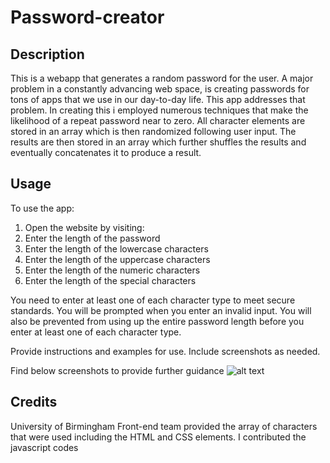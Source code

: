 # Password-creator

## Description

This is a webapp that generates a random password for the user. A major problem in a constantly advancing web space, is creating passwords for tons of apps that we use in our day-to-day life. This app addresses that problem.
In creating this i employed numerous techniques that make the likelihood of a repeat password near to zero. All character elements are stored in an array which is then randomized following user input. The results are then stored in an array which further shuffles the results and eventually concatenates it to produce a result.

## Usage

To use the app: 
1. Open the website by visiting:
2. Enter the length of the password
3. Enter the length of the lowercase characters
4. Enter the length of the uppercase characters
5. Enter the length of the numeric characters
6. Enter the length of the special characters

You need to enter at least one of each character type to meet secure standards. You will be prompted when you enter an invalid input. You will also be prevented from using up the entire password length before you enter at least one of each character type.

Provide instructions and examples for use. Include screenshots as needed.

Find below screenshots to provide further guidance
    ![alt text](assets/images/screenshot.png)


## Credits

University of Birmingham Front-end team provided the array of characters that were used including the HTML and CSS elements.
I contributed the javascript codes


